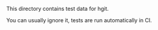 This directory contains test data for hgit.

You can usually ignore it, tests are run automatically in CI.
